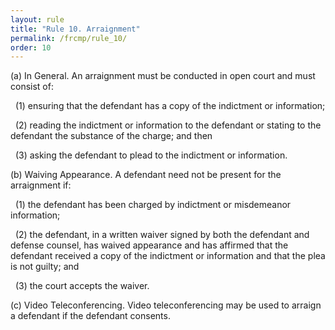 ```yaml
---
layout: rule
title: "Rule 10. Arraignment"
permalink: /frcmp/rule_10/
order: 10
---
```


(a) In General. An arraignment must be conducted in open court and must consist of:


&nbsp;&nbsp;(1) ensuring that the defendant has a copy of the indictment or information;


&nbsp;&nbsp;(2) reading the indictment or information to the defendant or stating to the defendant the substance of the charge; and then


&nbsp;&nbsp;(3) asking the defendant to plead to the indictment or information.


(b) Waiving Appearance. A defendant need not be present for the arraignment if:


&nbsp;&nbsp;(1) the defendant has been charged by indictment or misdemeanor information;


&nbsp;&nbsp;(2) the defendant, in a written waiver signed by both the defendant and defense counsel, has waived appearance and has affirmed that the defendant received a copy of the indictment or information and that the plea is not guilty; and


&nbsp;&nbsp;(3) the court accepts the waiver.


(c) Video Teleconferencing. Video teleconferencing may be used to arraign a defendant if the defendant consents.